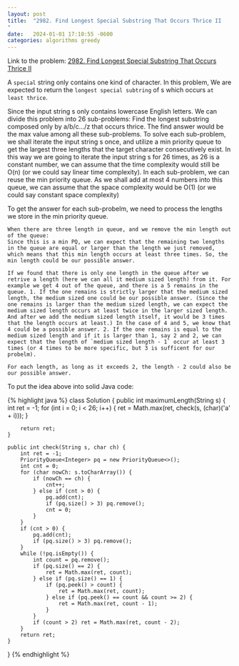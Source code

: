 ```yaml
---
layout: post
title:  "2982. Find Longest Special Substring That Occurs Thrice II
"
date:   2024-01-01 17:10:55 -0600
categories: algorithms greedy
---
```


Link to the problem: [2982. Find Longest Special Substring That Occurs Thrice II
](https://leetcode.com/problems/find-longest-special-substring-that-occurs-thrice-ii/) 

A `special` string only contains one kind of character. In this problem, We are expected to return the `longest special subtring` of s which occurs `at least thrice`.

Since the input string s only contains lowercase English letters. We can divide this problem into 26 sub-problems: Find the longest substring composed only by a/b/c.../z that occurs thrice. The find answer would be the max value among all these sub-problems. To solve each sub-problem, we shall iterate the input string s once, and utilize a min priority queue to get the largest three lengths that the target character consecutively exist. In this way we are going to iterate the input string s for 26 times, as 26 is a constant number, we can assume that the time complexity would still be O(n) (or we could say linear time complexity). In each sub-problem, we can reuse the min priority queue. As we shall add at most 4 numbers into this queue, we can assume that the space complexity would be O(1) (or we could say constant space complexity)

To get the answer for each sub-probelm, we need to process the lengths we store in the min priority queue.

    When there are three length in queue, and we remove the min length out of the queue:
    Since this is a min PQ, we can expect that the remaining two lengths in the queue are equal or larger than the length we just removed, which means that this min length occurs at least three times. So, the min length could be our possible answer.

    If we found that there is only one length in the queue after we retrive a length (here we can all it medium sized length) from it. For example we get 4 out of the queue, and there is a 5 remains in the queue. 1. If the one remains is strictly larger that the medium sized length, the medium sized one could be our possible answer. (Since the one remains is larger than the medium sized length, we can expect the medium sized length occurs at least twice in the larger sized length. And after we add the medium sized length itself, it would be 3 times that the length occurs at least.) In the case of 4 and 5, we know that 4 could be a possible answer. 2. If the one remains is equal to the medium sized length and if it is larger than 1, say 2 and 2, we can expect that the length of `medium sized length - 1` occur at least 3 times (or 4 times to be more specific, but 3 is sufficent for our probelm).

    For each length, as long as it exceeds 2, the length - 2 could also be our possible answer.


    

To put the idea above into solid Java code:

{% highlight java %}
class Solution {
    public int maximumLength(String s) {
        int ret = -1;
        for (int i = 0; i < 26; i++) {
            ret = Math.max(ret, check(s, (char)('a' + i)));
        }

        return ret;
    }
    
    public int check(String s, char ch) {
        int ret = -1;
        PriorityQueue<Integer> pq = new PriorityQueue<>();
        int cnt = 0;
        for (char nowCh: s.toCharArray()) {
            if (nowCh == ch) {
                cnt++;
            } else if (cnt > 0) {
                pq.add(cnt);
                if (pq.size() > 3) pq.remove();
                cnt = 0;
            }
        }
        if (cnt > 0) {
            pq.add(cnt);
            if (pq.size() > 3) pq.remove();
        }
        while (!pq.isEmpty()) {
            int count = pq.remove();
            if (pq.size() == 2) {
                ret = Math.max(ret, count);
            } else if (pq.size() == 1) {
                if (pq.peek() > count) {
                    ret = Math.max(ret, count);
                } else if (pq.peek() == count && count >= 2) {
                    ret = Math.max(ret, count - 1);
                }
            }
            if (count > 2) ret = Math.max(ret, count - 2);
        }
        return ret;
    }
}
{% endhighlight %}



